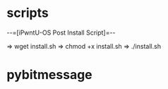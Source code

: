 # scripts
--=[iPwntU-OS Post Install Script]=--

=> wget install.sh
=> chmod +x install.sh
=> ./install.sh

# pybitmessage
